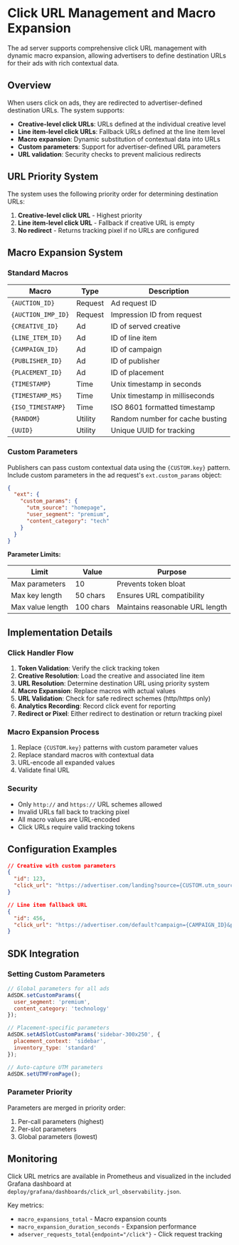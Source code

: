 # Click URL Management and Macro Expansion

The ad server supports comprehensive click URL management with dynamic macro expansion, allowing advertisers to define destination URLs for their ads with rich contextual data.

## Overview

When users click on ads, they are redirected to advertiser-defined destination URLs. The system supports:

- **Creative-level click URLs**: URLs defined at the individual creative level
- **Line item-level click URLs**: Fallback URLs defined at the line item level
- **Macro expansion**: Dynamic substitution of contextual data into URLs
- **Custom parameters**: Support for advertiser-defined URL parameters
- **URL validation**: Security checks to prevent malicious redirects


## URL Priority System

The system uses the following priority order for determining destination URLs:

1. **Creative-level click URL** - Highest priority
2. **Line item-level click URL** - Fallback if creative URL is empty
3. **No redirect** - Returns tracking pixel if no URLs are configured

## Macro Expansion System

### Standard Macros

| Macro | Type | Description |
|-------|------|-------------|
| `{AUCTION_ID}` | Request | Ad request ID |
| `{AUCTION_IMP_ID}` | Request | Impression ID from request |
| `{CREATIVE_ID}` | Ad | ID of served creative |
| `{LINE_ITEM_ID}` | Ad | ID of line item |
| `{CAMPAIGN_ID}` | Ad | ID of campaign |
| `{PUBLISHER_ID}` | Ad | ID of publisher |
| `{PLACEMENT_ID}` | Ad | ID of placement |
| `{TIMESTAMP}` | Time | Unix timestamp in seconds |
| `{TIMESTAMP_MS}` | Time | Unix timestamp in milliseconds |
| `{ISO_TIMESTAMP}` | Time | ISO 8601 formatted timestamp |
| `{RANDOM}` | Utility | Random number for cache busting |
| `{UUID}` | Utility | Unique UUID for tracking |

### Custom Parameters

Publishers can pass custom contextual data using the `{CUSTOM.key}` pattern. Include custom parameters in the ad request's `ext.custom_params` object:

```json
{
  "ext": {
    "custom_params": {
      "utm_source": "homepage",
      "user_segment": "premium", 
      "content_category": "tech"
    }
  }
}
```

**Parameter Limits:**

| Limit | Value | Purpose |
|-------|-------|---------|
| Max parameters | 10 | Prevents token bloat |
| Max key length | 50 chars | Ensures URL compatibility |
| Max value length | 100 chars | Maintains reasonable URL length |

## Implementation Details

### Click Handler Flow

1. **Token Validation**: Verify the click tracking token
2. **Creative Resolution**: Load the creative and associated line item
3. **URL Resolution**: Determine destination URL using priority system
4. **Macro Expansion**: Replace macros with actual values
5. **URL Validation**: Check for safe redirect schemes (http/https only)
6. **Analytics Recording**: Record click event for reporting
7. **Redirect or Pixel**: Either redirect to destination or return tracking pixel

### Macro Expansion Process

1. Replace `{CUSTOM.key}` patterns with custom parameter values
2. Replace standard macros with contextual data
3. URL-encode all expanded values
4. Validate final URL

### Security

- Only `http://` and `https://` URL schemes allowed
- Invalid URLs fall back to tracking pixel
- All macro values are URL-encoded
- Click URLs require valid tracking tokens

## Configuration Examples

```json
// Creative with custom parameters
{
  "id": 123,
  "click_url": "https://advertiser.com/landing?source={CUSTOM.utm_source}&segment={CUSTOM.user_segment}&creative={CREATIVE_ID}"
}

// Line item fallback URL
{
  "id": 456,
  "click_url": "https://advertiser.com/default?campaign={CAMPAIGN_ID}&placement={PLACEMENT_ID}"
}
```

## SDK Integration

### Setting Custom Parameters

```javascript
// Global parameters for all ads
AdSDK.setCustomParams({
  user_segment: 'premium',
  content_category: 'technology'
});

// Placement-specific parameters
AdSDK.setAdSlotCustomParams('sidebar-300x250', {
  placement_context: 'sidebar',
  inventory_type: 'standard'
});

// Auto-capture UTM parameters
AdSDK.setUTMFromPage();
```

### Parameter Priority

Parameters are merged in priority order:
1. Per-call parameters (highest)
2. Per-slot parameters
3. Global parameters (lowest)

## Monitoring

Click URL metrics are available in Prometheus and visualized in the included Grafana dashboard at `deploy/grafana/dashboards/click_url_observability.json`.

Key metrics:
- `macro_expansions_total` - Macro expansion counts
- `macro_expansion_duration_seconds` - Expansion performance
- `adserver_requests_total{endpoint="/click"}` - Click request tracking